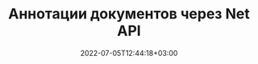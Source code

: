 ---
############################# Static ############################
layout: "product"
date: 2022-07-05T12:44:18+03:00
draft: false

product: "Annotation"
product_tag: "annotation"
platform: "Net"
platform_tag: "net"

############################# Head ############################
head_title: "API аннотации документов Net | Просмотр и комментирование изображений PDF Word Excel PPTX"
head_description: "API аннотаций документов Net. Просмотр, теги, комментарии и аннотации PDF Word DOCX, Excel XLSX, PPTX, EML EMLX, VSS VSD, OTP, CAD и форматы файлов изображений."

############################# Header ############################
title: "Аннотации документов через Net API"
description: "Создавайте приложения Net с возможностями просмотра и комментирования документов PDF, HTML, MS Office и других форматов без установки какого-либо внешнего программного обеспечения."
button:
    enable: true
    icon: "fas fa-arrow-down"
    label: "Скачать бесплатную пробную версию"
    link: "https://downloads.groupdocs.com/annotation/net"

############################# SubMenu ############################
submenu:
    enable: true
    
    left:
        img_alt: "GroupDocs.Annotation для Net"
        image: "https://www.groupdocs.cloud/templates/groupdocs/images/product-logos/groupdocs-annotation-net.png"
        product: "GroupDocs.Annotation"
        platform: "Net"

    middle:
        button:
            # button loop
            - link: "#overview"
              text: "Обзор"

            # button loop
            - link: "#features"
              text: "Функции"

            # button loop
            - link: "#support"
              text: "Поддержка"

            # button loop
            - link: "https://products.groupdocs.app/annotation"
              text: "Демонстрация"

            # button loop
            - link: "https://purchase.groupdocs.com/pricing/annotation/net"
              text: "Цена"

    right:
        link_download: "https://downloads.groupdocs.com/annotation"
        link_learn: "https://docs.groupdocs.com/annotation/net/"
        link_buy: "https://purchase.groupdocs.com"

############################# Overview ############################
overview:
    enable: true
    content: |
      GroupDocs.Annotation Net API это продукт который дает возможность работать с аннотациями в документах на разных платформах и в разных операционных системах, таких как: Android, MacOS, Linux, Windows. GroupDocs.Annotation предоставляет библиотеку с простым и понятным API. Вы можете работать с защищенными паролем документами, генерировать графические представления документов разных разрешений, вращать документы, скрывать части документов, гибко манипулировать с параметрами аннотаций и многое другое.

        GroupDocs.Annotation for Net API повзовляет  работать с разными типами аннотаций такими как: Text, Polyline, Area, Underline, Point, Watermark, Arrow, Ellipse, Text Replacement, Distance, Text Field, Resource Redaction etc. Для таких наиболее популярных форматов документов как: PDF, HTML, Microsoft Office Word, Excel spreadsheets, PowerPoint presentations, Visio, Outlook emails, images, metafiles, CAD drawing and various other formats. API предоставляет возможность получать миниатюры страниц документа и поддерживает импорт и экспорт аннотаций в файлы PDF и из них.

        С помощью библиотеки вы можете [добавлять](/annotation/net/bmp/) новые аннотации, [редактировать](/annotation/net/bmp/), [извлекать](/annotation/[PLATFORM_URL]/bmp/), [удалять](/annotation/net/bmp/) из документов - вот это далеко не полный список всех возможностей. Также библиотека предоставляет полный набор объектов данных для настройки свойств аннотаций в соответствии с вашими требованиями во всех поддерживаемых форматах документов. 

        Работа с GroupDocs.Annotation for Net API очень простая, и состоит всего из нескольких основных шагов. Для начала вам нужно установить лицензию, потом выбрать файл с которым вы хотите работать, дальше выбрать нужное действие с аннотацией (удалить/редактировать/извлечь/удалить) и сохранить в нужное место. Так же у нас есть [документация](https://docs.groupdocs.com/annotation/net/getting-started/) по продутку и много [примеров](https://github.com/groupdocs-annotation/GroupDocs.Annotation-for-.Net) по работе с аннотациями.

        GroupDocs.Annotation регулярно обновляется и предоставляет для своих клиентов поддержку, вы можете задавать нам вопросы или присылать свои идеи или рассказывать про свои потребновсть в чем то новом и мы с радостью это реализуем в наших новых версиях.
    tabs:
      enable: true
      
      ## TAB ONE ##
      tab_one:
        description: |
          Ниже приводится обзор GroupDocs.Annotation для Net:
      
        right:
          enable: true
          icon: "fab fa-html5"
          title: "Обзор"
          content: |
            * Добавить аннотации
            * Экспорт аннотаций
            * Импорт аннотаций
            * Комментарии на основе ответов
            * Совместимость аннотаций
      
      ## TAB TWO ##
      tab_two:
        description: |
          GroupDocs.Annotation для Net поддерживает все популярные [форматы файлов документов](https://docs.groupdocs.com/annotation/net/supported-document-formats/), включая: Microsoft Office, PDF, изображения и многие другие.
        left:
          enable: true
          table:
            # table loop
            - title: "Microsoft Office Formats"
              content: |
                * **Word**: [DOC](/annotation/net/doc/), [DOCX](/annotation/net/docx/), [DOCM](/annotation/net/docm/), [DOT](/annotation/net/dot/), [DOTX](/annotation/net/dotx/), [RTF](/annotation/net/rtf/)
                * **Excel**: [XLS](/annotation/net/xls/), [XLSX](/annotation/net/xlsx/), [XLSB](/annotation/net/xlsb/), [XLSM](/annotation/net/xlsm/)
                * **PowerPoint**: [PPT](/annotation/net/ppt/), [PPTX](/annotation/net/pptx/), [PPS](/annotation/net/pps/), [PPSX](/annotation/net/ppsx/), [POTM](/annotation/net/potm/), [POTX](/annotation/net/potx/), [PPSM](/annotation/net/ppsm/), [PPTM](/annotation/net/pptm/), [WMF](/annotation/net/wmf/), [EMF](/annotation/net/emf/)
                * **Outlook**: [EML](/annotation/net/eml/), [EMLX](/annotation/net/emlx/), [MSG](/annotation/net/msg/)
                * **Visio**: [VSS](/annotation/net/vss/), [VST](/annotation/net/vst/), [VSD](/annotation/net/vsd/), [VSDX](/annotation/net/vsdx/), [VSX](/annotation/net/vsx/)

        right:
          enable: true
          table:
            # table loop
            - title: "Другие форматы"
              content: |
                * **Portable**: [PDF](/annotation/net/pdf/) (PDF/A-1a, PDF/A-1b, PDF/A-2a)
                * **OpenDocument**: [ODT](/annotation/net/odt/), [ODS](/annotation/net/ods/), [ODP](/annotation/net/odp/)
                * **Images**: [BMP](/annotation/net/bmp/), [JPG](/annotation/net/jpg/), [JPEG](/annotation/net/jpeg/), [TIFF](/annotation/net/tiff/), [TIF](/annotation/net/tif/), [PNG](/annotation/net/png/), [GIF](/annotation/net/gif/), [DCM](/annotation/net/dcm/), [DICOM](/annotation/net/dicom/)
                * **AutoCAD**: [DWG](/annotation/net/dwg/), [DXF](/annotation/net/dxf/), [CAD](/annotation/net/cad/)
                * **Other**: [HTM](/annotation/net/htm/), [HTML](/annotation/net/html/), [CSV](/annotation/net/csv/), [DJVU](/annotation/net/djvu/), [OTP](/annotation/net/otp/), [OTT](/annotation/net/ott/)

      ## TAB THREE ##
      tab_three:
        description: |
          GroupDocs.Annotation для Net поддерживает следующие операционные системы, платформы и менеджеры пакетов:
      
        left:
          enable: true
          table:
            # table loop
            - icon: "fab fa-windows"
              title: "Операционные системы"
              content: |
                * Рабочий стол Windows (x86 и x64)
                * Сервер Windows (x86 и x64)
                * Windows Azure
                * линукс
                * MacOS

            # table loop
            - icon: "fas fa-code"
              title: "Поддерживаемые платформы"
              content: |
                * .NET Стандарт 2.0
                * .NET Framework 2.0 или выше
                * .NET Core 2.0 или выше
                * Монофреймворк 1.2 или выше

        right:
          enable: true
          table:
            # table loop
            - icon: "fas fa-box"
              title: "Менеджер пакетов"
              content: |
                * NuGet
            
            # table loop
            - icon: "fas fa-tools"
              title: "Среды разработки"
              content: |
                * Microsoft Visual Studio
                * Xamarin.Android
                * Xamarin.IOS
                * Xamarin.Mac
                * МоноДевелопмент

############################# Features ############################
features:
    enable: true
    title: "GroupDocs.Annotation для функций Net"

    feature:
      # feature loop
      - icon: "fas fa-copy"
        link: "https://docs.groupdocs.com/annotation/net/basic-usage/"
        content: "Добавляйте, редактируйте и удаляйте аннотации и ответы"

      # feature loop
      - icon: "fas fa-eye"
        link: "https://docs.groupdocs.com/annotation/net/export-annotations/"
        content: "Экспорт аннотаций to Document"

      # feature loop
      - icon: "fas fa-bolt"
        link: "https://docs.groupdocs.com/annotation/net/evaluation-limitations-and-licensing-of-groupdocs-annotation/"
        content: "Ограниченная лицензия — контролируемое выставление счетов путем оплаты в соответствии с использованием API"
      
      # feature loop
      - icon: "fas fa-code"
        link: "https://docs.groupdocs.com/annotation/net/extract-annotations-from-document/"
        content: "Вызов одной функции для извлечения всех аннотаций документа"

      # feature loop
      - icon: "fas fa-cloud"
        link: "https://docs.groupdocs.com/annotation/net/add-point-annotation/"
        content: "Присвоить значение аннотации точки или переместить существующее значение точки"

      # feature loop
      - icon: "fas fa-remove-format"
        link: "https://docs.groupdocs.com/annotation/net/add-link-annotation/"
        content: "Добавьте аннотацию ссылки к слайдам PDF, Word и PowerPoint"

      # feature loop
      - icon: "fas fa-comment-slash"
        link: "https://docs.groupdocs.com/annotation/net/basic-usage/"
        content: "Установить цвет фона аннотации или удалить все аннотации из документа"

      # feature loop
      - icon: "fas fa-border-all"
        link: "https://docs.groupdocs.com/annotation/net/generate-document-pages-preview/"
        content: "Аннотируйте PDF-файлы с точностью — получите представление изображения PDF-документа и предпросмотра страниц кэша"

      # feature loop
      - icon: "fas fa-wrench"
        link: "https://docs.groupdocs.com/annotation/net/import-annotations/"
        content: "Получить текстовые координаты текстовой аннотации в графическом представлении документа"

      # feature loop
      - icon: "fas fa-columns"
        link: "https://docs.groupdocs.com/annotation/net/add-area-annotation/"
        content: "Связывание комментариев пользователей с аннотацией области и поддержка вложенных комментариев"

      # feature loop
      - icon: "fas fa-file-word"
        link: "https://docs.groupdocs.com/annotation/net/add-arrow-annotation/"
        content: "Используйте аннотацию со стрелкой для указания на определенный контент"

      # feature loop
      - icon: "fas fa-envelope"
        link: "https://docs.groupdocs.com/annotation/net/add-distance-annotation/"
        content: "Используйте аннотацию расстояния, чтобы нарисовать линию, которая представляет расстояние между объектами"

      # feature loop
      - icon: "fas fa-print"
        link: "https://docs.groupdocs.com/annotation/net/add-point-annotation/"
        content: "Аннотация на основе точек, которая при нажатии открывает окно для добавления комментариев"

      # feature loop
      - icon: "fas fa-file-archive"
        link: "https://docs.groupdocs.com/annotation/net/add-polyline-annotation/"
        content: "Создайте соединенную последовательность сегментов линии, созданную как аннотацию полилинии"

      # feature loop
      - icon: "fas fa-lock"
        link: "https://docs.groupdocs.com/annotation/net/add-ellipse-annotation/"
        content: "Создайте сегменты прямой линии, сегменты дуги или их комбинацию."

      # feature loop
      - icon: "fas fa-file-code"
        link: "https://docs.groupdocs.com/annotation/net/add-area-annotation/"
        content: "Пометить области документа, предложенные для редактирования"
      
      # feature loop
      - icon: "fas fa-fill-drip"
        link: "https://docs.groupdocs.com/annotation/net/add-image-annotation/"
        content: "Добавить аннотацию к изображению в PDF, диаграммы, Word, Excel, презентации и изображения"

      # feature loop
      - icon: "fas fa-file-excel"
        link: "https://docs.groupdocs.com/annotation/net/add-annotation-to-the-document/"
        content: "Добавить текстовое поле и текстовый штамп или водяной знак в документ"

      # feature loop
      - icon: "fas fa-heading"
        link: "https://docs.groupdocs.com/annotation/net/add-annotation-to-the-document/"
        content: "Зачеркивание, подчеркивание или замена определенного текста в документе"

      # feature loop
      - icon: "fas fa-project-diagram"
        link: "https://docs.groupdocs.com/annotation/net/update-annotations/"
        content: "Измените размер аннотации, назначив новые параметры высоты и ширины"

      # feature loop
      - icon: "fas fa-cube"
        link: "https://docs.groupdocs.com/annotation/net/export-annotations/"
        content: "Получите миниатюры страниц документа. Управление множеством аннотированных документов для изображений и диаграмм"
  
      # feature loop
      - icon: "fab fa-uncharted"
        link: "https://docs.groupdocs.com/annotation/net/add-watermark-annotation/"
        content: "Отрегулируйте вертикальное и горизонтальное выравнивание для аннотации водяного знака"
  
      # feature loop
      - icon: "fab fa-uncharted"
        link: "https://docs.groupdocs.com/annotation/net/add-text-field-annotation/"
        content: "Добавить горизонтальное выравнивание текста для текстового поля"

      # feature loop
      - icon: "fab fa-uncharted"
        link: "https://docs.groupdocs.com/annotation/net/document-text-info/"
        content: "Получить информацию о строках текста документа (текст, ширина, высота, отступы)"

    больше_функций:
      # more_feature_loop
      - title: "Поддержка нескольких типов аннотаций"
        content: |
          GroupDocs.Annotation для .NET позволяет работать с различными типами аннотаций. Это дает свободу и простоту общения при совместной работе с командой над задачами. Вы можете использовать аннотации, такие как аннотации области (отметить область как прямоугольник и добавить к ней примечания), аннотацию точки (прикрепить комментарии в любой точке документа), текстовую аннотацию (добавить комментарий к выделенному тексту), аннотацию зачеркивания/подчеркивания ( применяется к абзацу), аннотация в виде ломаной линии (рисование фигур и линий от руки), аннотация в виде стрелки (указатель в виде стрелки с присоединенными комментариями), аннотация в виде эллипса (отображение текста внутри эллипса), аннотация в виде расстояния (нарисуйте линию, которая представляет расстояние между объектами), ссылка аннотация (добавление веб-ссылок на поддерживаемые форматы документов) и аннотация водяного знака (текстовый штамп или водяной знак могут быть добавлены в документ).

          ```cs
          // Инициализировать список AnnotationInfo
          List<AnnotationInfo> annotations = new List<AnnotationInfo>();
          // Инициализировать текстовую аннотацию
          AnnotationInfo textAnnotation = new AnnotationInfo
          {
            Box = new Rectangle((float)265.44, (float)153.86, 206, 36), Type = AnnotationType.Text 
          };
          // Добавить аннотацию в список
          annotations.Add(textAnnotation);
          // Получить входной файловый поток
          Stream inputFile = new FileStream("D:/input.pdf", FileMode.Open, File
          .ReadWrite);
          // Экспортировать аннотацию и сохранить выходной файл
          CommonUtilities.SaveOutputDocument(inputFile, annotations, DocumentType.Pdf);
          ```

############################# Support ############################
support:
    enable: true

############################# Solutions ############################
solutions:
    enable: true
    title: "GroupDocs.Annotation offers document viewing APIs for other popular development environments"

    solution:
        # solution loop
        - img_alt: "GroupDocs.Annotation for Java"
          image: "/border/groupdocs-annotation-java.svg"
          product: "GroupDocs.Annotation"
          platform: "Java"
          link: "/annotation/java/"

############################# Back to top ###############################
back_to_top:
  enable: true
---